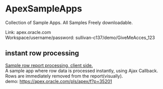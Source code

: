 # ApexSampleApps
Collection of Sample Apps.
All Samples Freely downloadable.

Link: apex.oracle.com </br>
Workspace/username/password:  sullivan-c137/demo/GiveMeAcces_123

## instant row processing
[Sample row report processing, client side.](instant-row-processing) </br>
A sample app where row data is processed instantly, using Ajax Callback. Rows are immediately removed from the report(visually). </br>
demo: https://apex.oracle.com/pls/apex/f?p=35201
